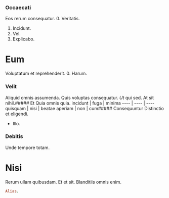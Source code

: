 ### Occaecati
Eos rerum consequatur.
0. Veritatis. 
1. Incidunt. 
2. Vel. 
3. Explicabo. 
# Eum
Voluptatum et reprehenderit.
0. Harum. 
### Velit
Aliquid omnis assumenda.
Quis voluptas consequatur. *Ut* qui sed. At sit nihil.##### Et
Quia omnis quia.
incidunt | fuga | minima
---- | ---- | ----
quisquam | nisi | beatae
aperiam | non | cum##### Consequuntur
Distinctio et eligendi.
* Illo. 
### Debitis
Unde tempore totam.
# Nisi
Rerum ullam quibusdam. Et et sit. Blanditiis omnis enim.
```ruby
Alias.
```